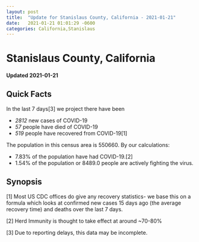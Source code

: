 ```yaml
---
layout: post
title:  "Update for Stanislaus County, California - 2021-01-21"
date:   2021-01-21 01:01:29 -0600
categories: California,Stanislaus
---
```


# Stanislaus County, California
#### Updated 2021-01-21

## Quick Facts

In the last 7 days[3] we project there have been
- *2812* new cases of COVID-19
- *57* people have died of COVID-19
- *519* people have recovered from COVID-19[1]

The population in this census area is 550660. By our calculations:
- 7.83% of the population have had COVID-19.[2]
- 1.54% of the population or 8489.0 people are actively fighting the virus.

## Synopsis




[1] Most US CDC offices do give any recovery statistics- we base this on a formula which looks at confirmed new cases
15 days ago (the average recovery time) and deaths over the last 7 days.

[2] Herd Immunity is thought to take effect at around ~70-80%

[3] Due to reporting delays, this data may be incomplete.
 
    